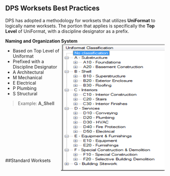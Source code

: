 ## DPS Worksets Best Practices

DPS has adopted a methodology for worksets that utilizes **UniFormat** to logically name worksets. The portion that applies is specifically the **Top Level** of UniFormat, with a discipline designator as a prefix.

**Naming and Organization System** <img align="right" src="images/01-uniformat.png">
* Based on Top Level of Uniformat
* Prefixed with a Discipline Designator
 * A Architectural
 * M Mechanical
 * E Electrical
 * P Plumbing
 * S Structural
>Example: **A_Shell**
<br>
<br>
<br>
<br>
<br>
<br>
<br>
<br>


##Standard Worksets
